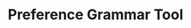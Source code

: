 ---
title: Preference Grammar Tool
emoji: 📈
colorFrom: indigo
colorTo: gray
sdk: docker
pinned: false
short_description: Preference grammar in code

---